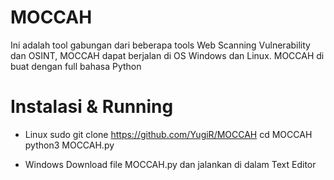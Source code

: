 # MOCCAH

Ini adalah tool gabungan dari beberapa tools Web Scanning Vulnerability dan OSINT, MOCCAH dapat berjalan di OS Windows dan Linux. MOCCAH di buat dengan full bahasa Python

# Instalasi & Running
- Linux
sudo git clone https://github.com/YugiR/MOCCAH
cd MOCCAH
python3 MOCCAH.py

- Windows
  Download file MOCCAH.py dan jalankan di dalam Text Editor
